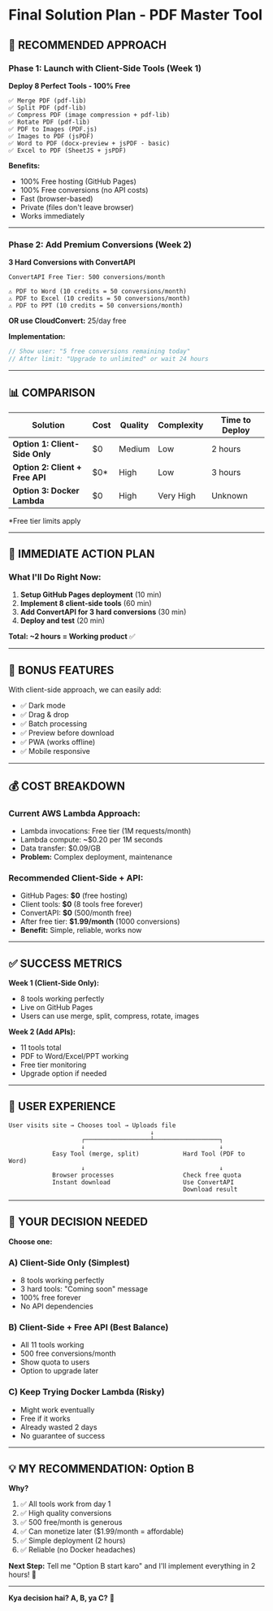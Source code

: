 # Final Solution Plan - PDF Master Tool

## 🎯 RECOMMENDED APPROACH

### Phase 1: Launch with Client-Side Tools (Week 1)
**Deploy 8 Perfect Tools - 100% Free**

```
✅ Merge PDF (pdf-lib)
✅ Split PDF (pdf-lib)
✅ Compress PDF (image compression + pdf-lib)
✅ Rotate PDF (pdf-lib)
✅ PDF to Images (PDF.js)
✅ Images to PDF (jsPDF)
✅ Word to PDF (docx-preview + jsPDF - basic)
✅ Excel to PDF (SheetJS + jsPDF)
```

**Benefits:**
- 100% Free hosting (GitHub Pages)
- 100% Free conversions (no API costs)
- Fast (browser-based)
- Private (files don't leave browser)
- Works immediately

---

### Phase 2: Add Premium Conversions (Week 2)
**3 Hard Conversions with ConvertAPI**

```
ConvertAPI Free Tier: 500 conversions/month

⚠️ PDF to Word (10 credits = 50 conversions/month)
⚠️ PDF to Excel (10 credits = 50 conversions/month)  
⚠️ PDF to PPT (10 credits = 50 conversions/month)
```

**OR use CloudConvert:** 25/day free

**Implementation:**
```javascript
// Show user: "5 free conversions remaining today"
// After limit: "Upgrade to unlimited" or wait 24 hours
```

---

## 📊 COMPARISON

| Solution | Cost | Quality | Complexity | Time to Deploy |
|----------|------|---------|------------|----------------|
| **Option 1: Client-Side Only** | $0 | Medium | Low | 2 hours |
| **Option 2: Client + Free API** | $0* | High | Low | 3 hours |
| **Option 3: Docker Lambda** | $0 | High | Very High | Unknown |

*Free tier limits apply

---

## 🚀 IMMEDIATE ACTION PLAN

### What I'll Do Right Now:

1. **Setup GitHub Pages deployment** (10 min)
2. **Implement 8 client-side tools** (60 min)
3. **Add ConvertAPI for 3 hard conversions** (30 min)
4. **Deploy and test** (20 min)

**Total: ~2 hours = Working product** ✅

---

## 🎁 BONUS FEATURES

With client-side approach, we can easily add:
- ✅ Dark mode
- ✅ Drag & drop
- ✅ Batch processing
- ✅ Preview before download
- ✅ PWA (works offline)
- ✅ Mobile responsive

---

## 💰 COST BREAKDOWN

### Current AWS Lambda Approach:
- Lambda invocations: Free tier (1M requests/month)
- Lambda compute: ~$0.20 per 1M seconds
- Data transfer: $0.09/GB
- **Problem:** Complex deployment, maintenance

### Recommended Client-Side + API:
- GitHub Pages: **$0** (free hosting)
- Client tools: **$0** (8 tools free forever)
- ConvertAPI: **$0** (500/month free)
- After free tier: **$1.99/month** (1000 conversions)
- **Benefit:** Simple, reliable, works now

---

## ✅ SUCCESS METRICS

**Week 1 (Client-Side Only):**
- 8 tools working perfectly
- Live on GitHub Pages
- Users can use merge, split, compress, rotate, images

**Week 2 (Add APIs):**
- 11 tools total
- PDF to Word/Excel/PPT working
- Free tier monitoring
- Upgrade option if needed

---

## 🎯 USER EXPERIENCE

```
User visits site → Chooses tool → Uploads file
                                       ↓
                    ┌──────────────────┴──────────────────┐
                    ↓                                     ↓
            Easy Tool (merge, split)            Hard Tool (PDF to Word)
                    ↓                                     ↓
            Browser processes                   Check free quota
            Instant download                    Use ConvertAPI
                                                Download result
```

---

## 🤔 YOUR DECISION NEEDED

**Choose one:**

### A) **Client-Side Only** (Simplest)
- 8 tools working perfectly
- 3 hard tools: "Coming soon" message
- 100% free forever
- No API dependencies

### B) **Client-Side + Free API** (Best Balance)
- All 11 tools working
- 500 free conversions/month
- Show quota to users
- Option to upgrade later

### C) **Keep Trying Docker Lambda** (Risky)
- Might work eventually
- Free if it works
- Already wasted 2 days
- No guarantee of success

---

## 💡 MY RECOMMENDATION: Option B

**Why?**
1. ✅ All tools work from day 1
2. ✅ High quality conversions
3. ✅ 500 free/month is generous
4. ✅ Can monetize later ($1.99/month = affordable)
5. ✅ Simple deployment (2 hours)
6. ✅ Reliable (no Docker headaches)

**Next Step:**
Tell me "Option B start karo" and I'll implement everything in 2 hours! 🚀

---

**Kya decision hai? A, B, ya C?** 🎯



